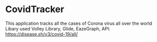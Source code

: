 # CovidTracker
This application tracks all the cases of Corona virus all over the world 
Libary used 
Volley Library, 
Glide,
EazeGraph,
API: https://disease.sh/v3/covid-19/all/
